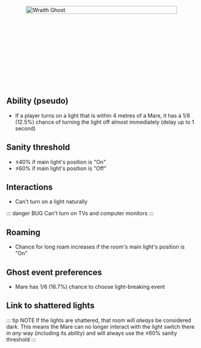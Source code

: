 <div class="wraith-container">
  <img src="/images/Mare_Discovered.webp" alt="Wraith Ghost" class="wraith-image" />
</div>

<style>
.wraith-container {
  display: flex;
  justify-content: center;
  align-items: center;
  min-height: 400px;
  position: relative;
  overflow: hidden;
}

.wraith-container::before {
  content: '';
  position: absolute;
  top: 0;
  left: 0;
  right: 0;
  bottom: 0;
  background: radial-gradient(circle at center, rgba(0,0,0,0) 30%, var(--vp-c-bg) 100%);
  pointer-events: none;
  z-index: 2;
}

.wraith-image {
  max-width: 400px;
  width: 100%;
  height: auto;
  filter: brightness(0.9) contrast(1.1);
  transition: all 0.3s ease;
}

.wraith-image:hover {
  filter: brightness(1) contrast(1.2);
  transform: scale(1.02);
}
</style>

## Ability (pseudo)

- If a player turns on a light that is within 4 metres of a Mare, it has a 1/8 (12.5%) chance of turning the light off almost immediately (delay up to 1 second)

## Sanity threshold

- ≤40% if main light's position is "On"
- ≤60% if main light's position is "Off"

## Interactions

- Can't turn on a light naturally

::: danger BUG
Can't turn on TVs and computer monitors
:::

## Roaming

- Chance for long roam increases if the room's main light's position is "On"

## Ghost event preferences

- Mare has 1/6 (16.7%) chance to choose light-breaking event

## Link to shattered lights

::: tip NOTE
If the lights are shattered, that room will _always_ be considered dark. This means the Mare can no longer interact with the light switch there in _any_ way (including its ability) and will always use the ≤60% sanity threshold
:::
